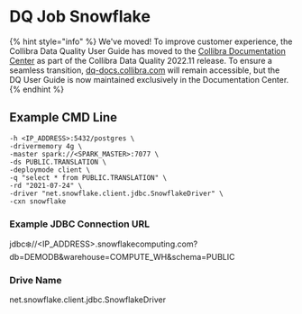# DQ Job Snowflake

{% hint style="info" %}
We've moved! To improve customer experience, the Collibra Data Quality User Guide has moved to the [Collibra Documentation Center](https://productresources.collibra.com/docs/collibra/latest/Content/DataQuality/DQApis/DQ%20Job%20Snowflake.htm) as part of the Collibra Data Quality 2022.11 release. To ensure a seamless transition, [dq-docs.collibra.com](http://dq-docs.collibra.com/) will remain accessible, but the DQ User Guide is now maintained exclusively in the Documentation Center.
{% endhint %}

## Example CMD Line

```
-h <IP_ADDRESS>:5432/postgres \
-drivermemory 4g \
-master spark://<SPARK_MASTER>:7077 \
-ds PUBLIC.TRANSLATION \
-deploymode client \
-q "select * from PUBLIC.TRANSLATION" \
-rd "2021-07-24" \
-driver "net.snowflake.client.jdbc.SnowflakeDriver" \
-cxn snowflake 
```

### Example JDBC Connection URL

jdbc:snowflake://\<IP\_ADDRESS>.snowflakecomputing.com?db=DEMODB\&warehouse=COMPUTE\_WH\&schema=PUBLIC

### Drive Name

net.snowflake.client.jdbc.SnowflakeDriver
